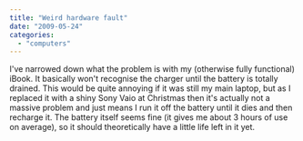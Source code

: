 ```yaml
---
title: "Weird hardware fault"
date: "2009-05-24"
categories: 
  - "computers"
---
```


I've narrowed down what the problem is with my (otherwise fully functional) iBook. It basically won't recognise the charger until the battery is totally drained. This would be quite annoying if it was still my main laptop, but as I replaced it with a shiny Sony Vaio at Christmas then it's actually not a massive problem and just means I run it off the battery until it dies and then recharge it. The battery itself seems fine (it gives me about 3 hours of use on average), so it should theoretically have a little life left in it yet.
